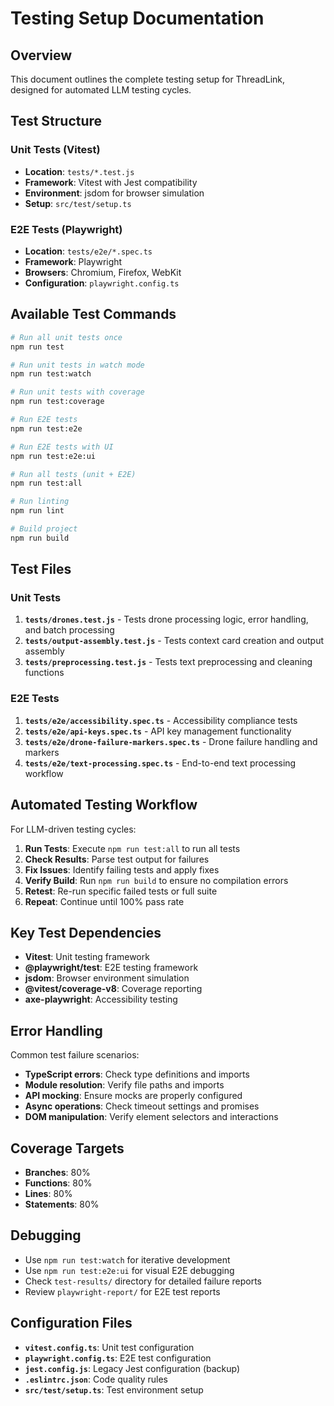 # Testing Setup Documentation

## Overview
This document outlines the complete testing setup for ThreadLink, designed for automated LLM testing cycles.

## Test Structure

### Unit Tests (Vitest)
- **Location**: `tests/*.test.js`
- **Framework**: Vitest with Jest compatibility
- **Environment**: jsdom for browser simulation
- **Setup**: `src/test/setup.ts`

### E2E Tests (Playwright)
- **Location**: `tests/e2e/*.spec.ts`
- **Framework**: Playwright
- **Browsers**: Chromium, Firefox, WebKit
- **Configuration**: `playwright.config.ts`

## Available Test Commands

```bash
# Run all unit tests once
npm run test

# Run unit tests in watch mode
npm run test:watch

# Run unit tests with coverage
npm run test:coverage

# Run E2E tests
npm run test:e2e

# Run E2E tests with UI
npm run test:e2e:ui

# Run all tests (unit + E2E)
npm run test:all

# Run linting
npm run lint

# Build project
npm run build
```

## Test Files

### Unit Tests
1. **`tests/drones.test.js`** - Tests drone processing logic, error handling, and batch processing
2. **`tests/output-assembly.test.js`** - Tests context card creation and output assembly
3. **`tests/preprocessing.test.js`** - Tests text preprocessing and cleaning functions

### E2E Tests
1. **`tests/e2e/accessibility.spec.ts`** - Accessibility compliance tests
2. **`tests/e2e/api-keys.spec.ts`** - API key management functionality
3. **`tests/e2e/drone-failure-markers.spec.ts`** - Drone failure handling and markers
4. **`tests/e2e/text-processing.spec.ts`** - End-to-end text processing workflow

## Automated Testing Workflow

For LLM-driven testing cycles:

1. **Run Tests**: Execute `npm run test:all` to run all tests
2. **Check Results**: Parse test output for failures
3. **Fix Issues**: Identify failing tests and apply fixes
4. **Verify Build**: Run `npm run build` to ensure no compilation errors
5. **Retest**: Re-run specific failed tests or full suite
6. **Repeat**: Continue until 100% pass rate

## Key Test Dependencies

- **Vitest**: Unit testing framework
- **@playwright/test**: E2E testing framework
- **jsdom**: Browser environment simulation
- **@vitest/coverage-v8**: Coverage reporting
- **axe-playwright**: Accessibility testing

## Error Handling

Common test failure scenarios:
- **TypeScript errors**: Check type definitions and imports
- **Module resolution**: Verify file paths and imports
- **API mocking**: Ensure mocks are properly configured
- **Async operations**: Check timeout settings and promises
- **DOM manipulation**: Verify element selectors and interactions

## Coverage Targets

- **Branches**: 80%
- **Functions**: 80%  
- **Lines**: 80%
- **Statements**: 80%

## Debugging

- Use `npm run test:watch` for iterative development
- Use `npm run test:e2e:ui` for visual E2E debugging
- Check `test-results/` directory for detailed failure reports
- Review `playwright-report/` for E2E test reports

## Configuration Files

- **`vitest.config.ts`**: Unit test configuration
- **`playwright.config.ts`**: E2E test configuration
- **`jest.config.js`**: Legacy Jest configuration (backup)
- **`.eslintrc.json`**: Code quality rules
- **`src/test/setup.ts`**: Test environment setup

